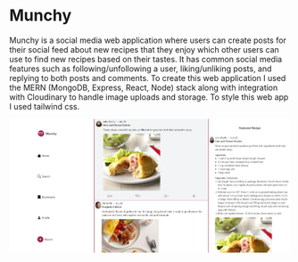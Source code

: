# Munchy

Munchy is a social media web application where users can create posts for their social feed about new recipes that they enjoy which other users can use to find new recipes based on their tastes. It has common social media features such as following/unfollowing a user, liking/unliking posts, and replying to both posts and comments. To create this web application I used the MERN (MongoDB, Express, React, Node) stack along with integration with Cloudinary to handle image uploads and storage. To style this web app I used tailwind css.

![Picture of the home page on munchy](munchy.png)

